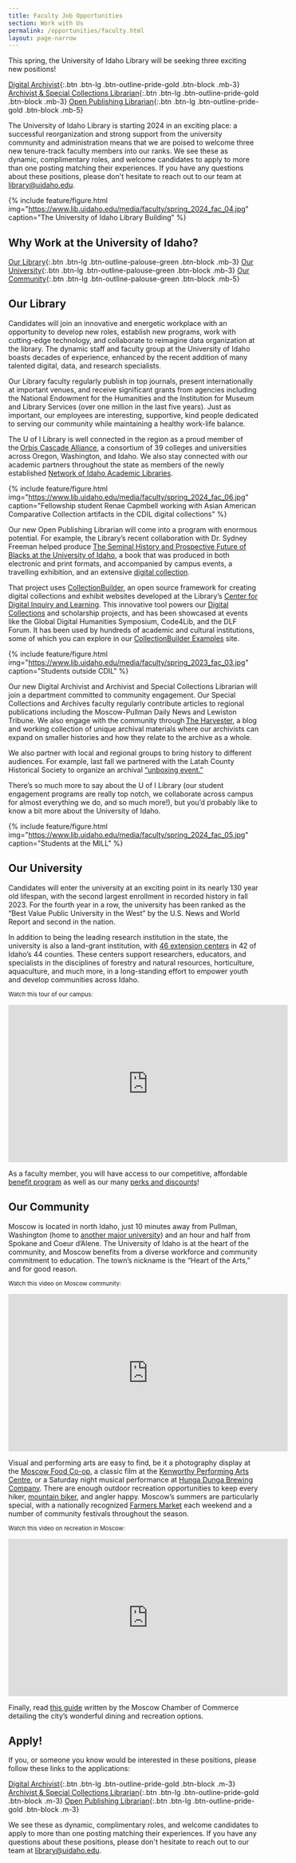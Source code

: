 ```yaml
---
title: Faculty Job Opportunities
section: Work with Us
permalink: /opportunities/faculty.html
layout: page-narrow
---
```


This spring, the University of Idaho Library will be seeking three exciting new positions! 

[Digital Archivist](http://uidaho.peopleadmin.com/postings/43233){:.btn .btn-lg .btn-outline-pride-gold .btn-block .mb-3} 
[Archivist & Special Collections Librarian](http://uidaho.peopleadmin.com/postings/43227){:.btn .btn-lg .btn-outline-pride-gold .btn-block .mb-3}
[Open Publishing Librarian](http://uidaho.peopleadmin.com/postings/43224){:.btn .btn-lg .btn-outline-pride-gold .btn-block .mb-5}

The University of Idaho Library is starting 2024 in an exciting place: a successful reorganization and strong support from the university community and administration means that we are poised to welcome three new tenure-track faculty members into our ranks. 
We see these as dynamic, complimentary roles, and welcome candidates to apply to more than one posting matching their experiences.
If you have any questions about these positions, please don't hesitate to reach out to our team at <library@uidaho.edu>.

{% include feature/figure.html img="https://www.lib.uidaho.edu/media/faculty/spring_2024_fac_04.jpg" caption="The University of Idaho Library Building" %}

## Why Work at the University of Idaho?

[Our Library](#our-library){:.btn .btn-lg .btn-outline-palouse-green .btn-block .mb-3}
[Our University](#our-university){:.btn .btn-lg .btn-outline-palouse-green .btn-block .mb-3}
[Our Community](#our-community){:.btn .btn-lg .btn-outline-palouse-green .btn-block .mb-5}

## Our Library

Candidates will join an innovative and energetic workplace with an opportunity to develop new roles, establish new programs, work with cutting-edge technology, and collaborate to reimagine data organization at the library. The dynamic staff and faculty group at the University of Idaho boasts decades of experience, enhanced by the recent addition of many talented digital, data, and research specialists.  

Our Library faculty regularly publish in top journals, present internationally at important venues, and receive significant grants from agencies including the National Endowment for the Humanities and the Institution for Museum and Library Services (over one million in the last five years). Just as important, our employees are interesting, supportive, kind people dedicated to serving our community while maintaining a healthy work-life balance.  

The U of I Library is well connected in the region as a proud member of the [Orbis Cascade Alliance](https://www.orbiscascade.org/), a consortium of 39 colleges and universities across Oregon, Washington, and Idaho. We also stay connected with our academic partners throughout the state as members of the newly established [Network of Idaho Academic Libraries](https://idahoacademiclibraries.org/).  

{% include feature/figure.html img="https://www.lib.uidaho.edu/media/faculty/spring_2024_fac_06.jpg" caption="Fellowship student Renae Capmbell working with Asian American Comparative Collection  artifacts in the CDIL digital collections" %}

Our new Open Publishing Librarian will come into a program with enormous potential. For example, the Library’s recent collaboration with Dr. Sydney Freeman helped produce [The Seminal History and Prospective Future of Blacks at the University of Idaho](https://uidaho.pressbooks.pub/blackhistory/), a book that was produced in both electronic and print formats, and accompanied by campus events, a travelling exhibition, and an extensive [digital collection](https://www.lib.uidaho.edu/blackhistory/).  

That project uses [CollectionBuilder](https://collectionbuilder.github.io/), an open source framework for creating digital collections and exhibit websites developed at the Library’s [Center for Digital Inquiry and Learning](https://cdil.lib.uidaho.edu/).
This innovative tool powers our [Digital Collections](https://www.lib.uidaho.edu/digital/) and scholarship projects, and has been showcased at events like the Global Digital Humanities Symposium, Code4Lib, and the DLF Forum. It has been used by hundreds of academic and cultural institutions, some of which you can explore in our [CollectionBuilder Examples](https://collectionbuilder.github.io/cb-examples/) site. 

{% include feature/figure.html img="https://www.lib.uidaho.edu/media/faculty/spring_2023_fac_03.jpg" caption="Students outside CDIL" %}

Our new Digital Archivist and Archivist and Special Collections Librarian will join a department committed to community engagement. Our Special Collections and Archives faculty regularly contribute articles to regional publications including the Moscow-Pullman Daily News and Lewiston Tribune. We also engage with the community through [The Harvester](https://harvester.lib.uidaho.edu/), a blog and working collection of unique archival materials where our archivists can expand on smaller histories and how they relate to the archive as a whole. 

We also partner with local and regional groups to bring history to different audiences. For example, last fall we partnered with the Latah County Historical Society to organize an archival [“unboxing event.”](https://www.lmtribune.com/northwest/long-awaited-unboxing-of-psychiana-s-prized-find-a-diary/article_c24b3eb1-089a-5b19-9891-ae2e4734a954.html) 

There’s so much more to say about the U of I Library (our student engagement programs are really top notch, we collaborate across campus for almost everything we do, and so much more!), but you’d probably like to know a bit more about the University of Idaho.

{% include feature/figure.html img="https://www.lib.uidaho.edu/media/faculty/spring_2024_fac_05.jpg" caption="Students at the MILL" %}

## Our University

Candidates will enter the university at an exciting point in its nearly 130 year old lifespan, with the second largest enrollment in recorded history in fall 2023. For the fourth year in a row, the university has been ranked as the “Best Value Public University in the West” by the U.S. News and World Report and second in the nation. 

In addition to being the leading research institution in the state, the university is also a land-grant institution, with [46 extension centers](https://www.uidaho.edu/extension/directory/counties) in 42 of Idaho’s 44 counties. These centers support researchers, educators, and specialists in the disciplines of forestry and natural resources, horticulture, aquaculture, and much more, in a long-standing effort to empower youth and develop communities across Idaho. 

<small>Watch this tour of our campus:</small>

<div class="embed-responsive embed-responsive-16by9 mb-3">
    <iframe title="Campus tour video" class="embed-responsive-item" width="560" height="315" src="https://www.youtube-nocookie.com/embed/kV8DIuy1iyE?rel=0&modestbranding=1" frameborder="0" allow="accelerometer; autoplay; clipboard-write; encrypted-media; gyroscope; picture-in-picture" allowfullscreen></iframe>
</div>

As a faculty member, you will have access to our competitive, affordable [benefit program](https://www.uidaho.edu/human-resources/benefits) as well as our many [perks and discounts](https://www.uidaho.edu/human-resources/benefits/core-benefits/perks)!

## Our Community

Moscow is located in north Idaho, just 10 minutes away from Pullman, Washington (home to [another major university](https://wsu.edu/)) and an hour and half from Spokane and Coeur d’Alene. The University of Idaho is at the heart of the community, and Moscow benefits from a diverse workforce and community commitment to education. The town’s nickname is the “Heart of the Arts,” and for good reason.

<small>Watch this video on Moscow community:</small>

<div class="embed-responsive embed-responsive-16by9 mb-3">
    <iframe title="Campus tour video" class="embed-responsive-item" width="560" height="315" src="https://www.youtube-nocookie.com/embed/55a3v1KHA7Q?rel=0&modestbranding=1" frameborder="0" allow="accelerometer; autoplay; clipboard-write; encrypted-media; gyroscope; picture-in-picture" allowfullscreen></iframe>
</div>

Visual and performing arts are easy to find, be it a photography display at the [Moscow Food Co-op](https://www.moscowfood.coop/), a classic film at the [Kenworthy Performing Arts Centre](https://www.kenworthy.org/), or a Saturday night musical performance at [Hunga Dunga Brewing Company](https://www.hungadungabrewing.com/). There are enough outdoor recreation opportunities to keep every hiker, [mountain biker](https://mambatrails.org/), and angler happy. Moscow’s summers are particularly special, with a nationally recognized [Farmers Market](https://www.ci.moscow.id.us/197/Community-Events-Division-Moscow-Farmers) each weekend and a number of community festivals throughout the season.  

<small>Watch this video on recreation in Moscow:</small>

<div class="embed-responsive embed-responsive-16by9 mb-3">
    <iframe title="Campus tour video" class="embed-responsive-item" width="560" height="315" src="https://www.youtube-nocookie.com/embed/QGahQKWJFns?rel=0&modestbranding=1" frameborder="0" allow="accelerometer; autoplay; clipboard-write; encrypted-media; gyroscope; picture-in-picture" allowfullscreen></iframe>
</div>

Finally, read [this guide](https://moscowchamber.com/) written by the Moscow Chamber of Commerce detailing the city’s wonderful dining and recreation options.

## Apply!

If you, or someone you know would be interested in these positions, please follow these links to the applications: 

[Digital Archivist](http://uidaho.peopleadmin.com/postings/43233){:.btn .btn-lg .btn-outline-pride-gold .btn-block .m-3} 
[Archivist & Special Collections Librarian](http://uidaho.peopleadmin.com/postings/43227){:.btn .btn-lg .btn-outline-pride-gold .btn-block .m-3}
[Open Publishing Librarian](http://uidaho.peopleadmin.com/postings/43224){:.btn .btn-lg .btn-outline-pride-gold .btn-block .m-3}

We see these as dynamic, complimentary roles, and welcome candidates to apply to more than one posting matching their experiences.
If you have any questions about these positions, please don't hesitate to reach out to our team at <library@uidaho.edu>.
